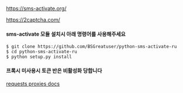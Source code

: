 https://sms-activate.org/

https://2captcha.com/


#### sms-activate 모듈 설치시 아래 명령어를 사용해주세요
```
$ git clone https://github.com/BSGreatuser/python-sms-activate-ru
$ cd python-sms-activate-ru
$ python setup.py install
```

#### 프록시 미사용시 토큰 반은 비활성화 당합니다
[requests proxies docs](https://docs.python-requests.org/en/latest/user/advanced/#proxies)
